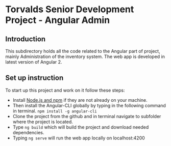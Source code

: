 # Torvalds Senior Development Project - Angular Admin

Introduction
------------

This subdirectory holds all the code related to the Angular part of project, mainly Administration of the inventory system. The web app is developed in latest version of Angular 2.

Set up instruction
------------

To start up this project and work on it follow these steps:

 - Install [Node.js and npm](https://nodejs.org/en/download/) if they are not already on your machine.
 - Then install the Angular-CLI globally by typing in the following command in terminal. `npm install -g angular-cli`
 - Clone the project from the github and in terminal navigate to subfolder where the project is located.
 - Type `ng build` which will build the project and download needed dependencies.
 - Typing `ng serve` will run the web app locally on localhost:4200
